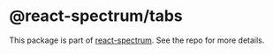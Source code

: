 # @react-spectrum/tabs

This package is part of [react-spectrum](https://gitlab.com/watheia/spectrum). See the repo for more details.
